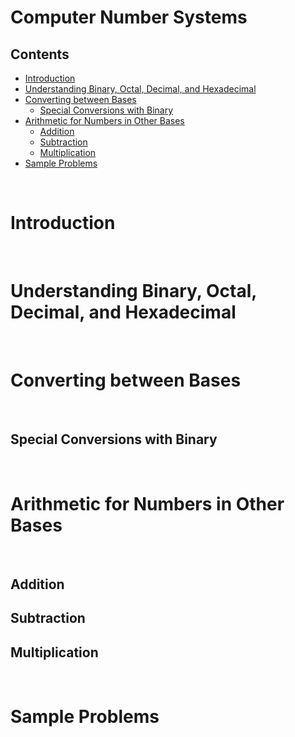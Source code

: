 # Computer Number Systems

## Contents
- [Introduction](#introduction)
- [Understanding Binary, Octal, Decimal, and Hexadecimal](#understandingbinarydecimalandhexadecimal)
- [Converting between Bases](#convertingbetweenbases)
  - [Special Conversions with Binary](#specialconversionswithbinary)
- [Arithmetic for Numbers in Other Bases](#arithmeticfornumbersinotherbases)
  - [Addition](#addition)
  - [Subtraction](#subtraction)
  - [Multiplication](#multiplication)
- [Sample Problems](#sampleproblems)

<br>

# Introduction

<br>

# Understanding Binary, Octal, Decimal, and Hexadecimal

<br>

# Converting between Bases

<br>

## Special Conversions with Binary

<br> 

# Arithmetic for Numbers in Other Bases

<br>

## Addition

## Subtraction

## Multiplication

<br>

# Sample Problems

<br>
